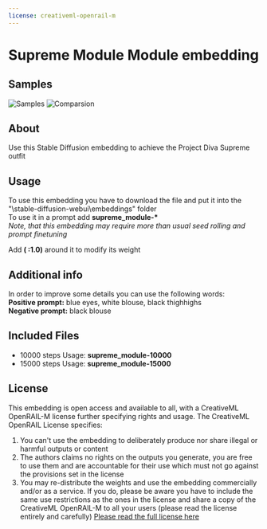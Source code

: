 ```yaml
---
license: creativeml-openrail-m
---
```


# Supreme Module Module embedding

## Samples

<img alt="Samples" src="https://huggingface.co/datasets/DJSoft/supreme_module/resolve/main/samples.jpg" style="max-height: 80vh"/>
<img alt="Comparsion" src="https://huggingface.co/datasets/DJSoft/supreme_module/resolve/main/steps.png" style="max-height: 80vh"/>

## About

Use this Stable Diffusion embedding to achieve the Project Diva Supreme outfit

## Usage

To use this embedding you have to download the file and put it into the "\stable-diffusion-webui\embeddings" folder   
To use it in a prompt add __supreme_module-*__   
*Note, that this embedding may require more than usual seed rolling and prompt finetuning*

Add **( :1.0)** around it to modify its weight  

## Additional info

In order to improve some details you can use the following words:  
**Positive prompt:** blue eyes, white blouse, black thighhighs  
**Negative prompt:** black blouse  

## Included Files

- 10000 steps Usage: **supreme_module-10000**
- 15000 steps Usage: **supreme_module-15000**
  
## License

This embedding is open access and available to all, with a CreativeML OpenRAIL-M license further specifying rights and usage. The CreativeML OpenRAIL License specifies:
1. You can't use the embedding to deliberately produce nor share illegal or harmful outputs or content
2. The authors claims no rights on the outputs you generate, you are free to use them and are accountable for their use which must not go against the provisions set in the license
3. You may re-distribute the weights and use the embedding commercially and/or as a service. If you do, please be aware you have to include the same use restrictions as the ones in the license and share a copy of the CreativeML OpenRAIL-M to all your users (please read the license entirely and carefully) [Please read the full license here](https://huggingface.co/spaces/CompVis/stable-diffusion-license)